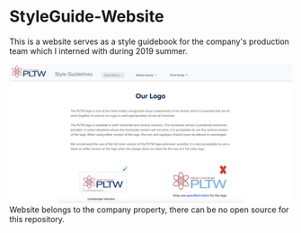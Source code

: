 # StyleGuide-Website
This is a website serves as a style guidebook for the company's production team which I interned with during 2019 summer.

![Sreenhot](styleguide.png)
Website belongs to the company property, there can be no open source for this repository.
